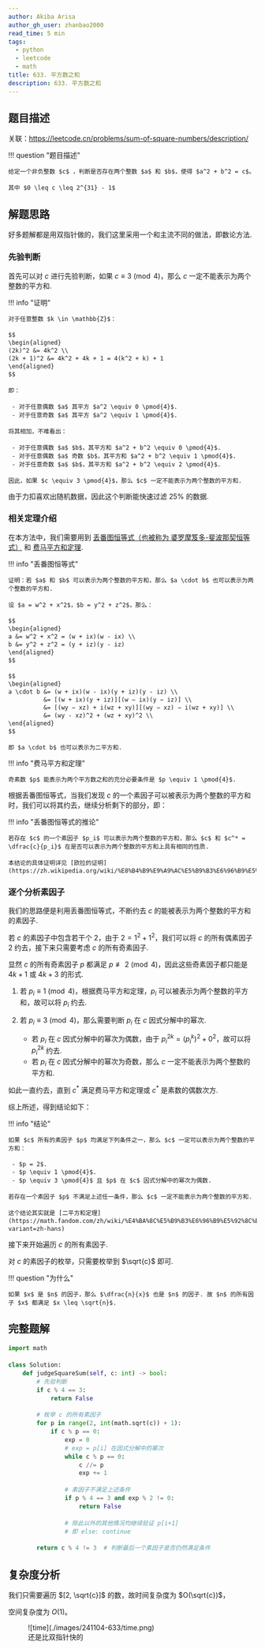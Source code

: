 ```yaml
---
author: Akiba Arisa
author_gh_user: zhanbao2000
read_time: 5 min
tags:
  - python
  - leetcode
  - math
title: 633. 平方数之和
description: 633. 平方数之和
---
```


## 题目描述

关联：https://leetcode.cn/problems/sum-of-square-numbers/description/

!!! question "题目描述"

    给定一个非负整数 $c$ ，判断是否存在两个整数 $a$ 和 $b$，使得 $a^2 + b^2 = c$。

    其中 $0 \leq c \leq 2^{31} - 1$

## 解题思路

好多题解都是用双指针做的，我们这里采用一个和主流不同的做法，即数论方法.

### 先验判断

首先可以对 $c$ 进行先验判断，如果 $c \equiv 3 \pmod{4}$，那么 $c$ 一定不能表示为两个整数的平方和.

!!! info "证明"

    对于任意整数 $k \in \mathbb{Z}$：
    
    $$
    \begin{aligned}
    (2k)^2 &= 4k^2 \\
    (2k + 1)^2 &= 4k^2 + 4k + 1 = 4(k^2 + k) + 1
    \end{aligned}
    $$
    
    即：

     - 对于任意偶数 $a$ 其平方 $a^2 \equiv 0 \pmod{4}$.
     - 对于任意奇数 $a$ 其平方 $a^2 \equiv 1 \pmod{4}$.

    将其相加，不难看出：

     - 对于任意偶数 $a$ $b$，其平方和 $a^2 + b^2 \equiv 0 \pmod{4}$.
     - 对于任意偶数 $a$ 奇数 $b$，其平方和 $a^2 + b^2 \equiv 1 \pmod{4}$.
     - 对于任意奇数 $a$ $b$，其平方和 $a^2 + b^2 \equiv 2 \pmod{4}$.

    因此，如果 $c \equiv 3 \pmod{4}$，那么 $c$ 一定不能表示为两个整数的平方和.

由于力扣喜欢出随机数据，因此这个判断能快速过滤 25% 的数据.

### 相关定理介绍

在本方法中，我们需要用到 [丢番图恒等式（也被称为 婆罗摩笈多-斐波那契恒等式）](https://zh.wikipedia.org/wiki/%E5%A9%86%E7%BD%97%E6%91%A9%E7%AC%88%E5%A4%9A-%E6%96%90%E6%B3%A2%E9%82%A3%E5%A5%91%E6%81%92%E7%AD%89%E5%BC%8F) 和 [费马平方和定理](https://zh.wikipedia.org/wiki/%E8%B4%B9%E9%A9%AC%E5%B9%B3%E6%96%B9%E5%92%8C%E5%AE%9A%E7%90%86).

!!! info "丢番图恒等式"

    证明：若 $a$ 和 $b$ 可以表示为两个整数的平方和，那么 $a \cdot b$ 也可以表示为两个整数的平方和.

    设 $a = w^2 + x^2$，$b = y^2 + z^2$，那么：
    
    $$
    \begin{aligned}
    a &= w^2 + x^2 = (w + ix)(w - ix) \\
    b &= y^2 + z^2 = (y + iz)(y - iz)
    \end{aligned}
    $$
    
    $$
    \begin{aligned}
    a \cdot b &= (w + ix)(w - ix)(y + iz)(y - iz) \\
              &= [(w + ix)(y + iz)][(w − ix)(y − iz)] \\
              &= [(wy − xz) + i(wz + xy)][(wy − xz) − i(wz + xy)] \\
              &= (wy - xz)^2 + (wz + xy)^2 \\
    \end{aligned}
    $$

    即 $a \cdot b$ 也可以表示为二平方和.

!!! info "费马平方和定理"

    奇素数 $p$ 能表示为两个平方数之和的充分必要条件是 $p \equiv 1 \pmod{4}$.

根据丢番图恒等式，当我们发现 $c$ 的一个素因子可以被表示为两个整数的平方和时，我们可以将其约去，继续分析剩下的部分，即：

!!! info "丢番图恒等式的推论"

    若存在 $c$ 的一个素因子 $p_i$ 可以表示为两个整数的平方和，那么 $c$ 和 $c^* = \dfrac{c}{p_i}$ 在是否可以表示为两个整数的平方和上具有相同的性质.

    本结论的具体证明详见 [欧拉的证明](https://zh.wikipedia.org/wiki/%E8%B4%B9%E9%A9%AC%E5%B9%B3%E6%96%B9%E5%92%8C%E5%AE%9A%E7%90%86#%E6%AD%90%E6%8B%89%E7%9A%84%E8%AF%81%E6%98%8E).

### 逐个分析素因子

我们的思路便是利用丢番图恒等式，不断约去 $c$ 的能被表示为两个整数的平方和的素因子.

若 $c$ 的素因子中包含若干个 $2$，由于 $2 = 1^2 + 1^2$，我们可以将 $c$ 的所有偶素因子 $2$ 约去，接下来只需要考虑 $c$ 的所有奇素因子.

显然 $c$ 的所有奇素因子 $p$ 都满足 $p \not \equiv 2 \pmod{4}$，因此这些奇素因子都只能是 $4k + 1$ 或 $4k + 3$ 的形式.

1. 若 $p_i \equiv 1 \pmod{4}$，根据费马平方和定理，$p_i$ 可以被表示为两个整数的平方和，故可以将 $p_i$ 约去.
2. 若 $p_i \equiv 3 \pmod{4}$，那么需要判断 $p_i$ 在 $c$ 因式分解中的幂次.

     - 若 $p_i$ 在 $c$ 因式分解中的幂次为偶数，由于 $p_i^{2k} = (p_i^k)^2 + 0^2$，故可以将 $p_i^{2k}$ 约去.
     - 若 $p_i$ 在 $c$ 因式分解中的幂次为奇数，那么 $c$ 一定不能表示为两个整数的平方和.

如此一直约去，直到 $c^*$ 满足费马平方和定理或 $c^*$ 是素数的偶数次方.

综上所述，得到结论如下：

!!! info "结论"

    如果 $c$ 所有的素因子 $p$ 均满足下列条件之一，那么 $c$ 一定可以表示为两个整数的平方和：
   
     - $p = 2$.
     - $p \equiv 1 \pmod{4}$.
     - $p \equiv 3 \pmod{4}$ 且 $p$ 在 $c$ 因式分解中的幂次为偶数.
   
    若存在一个素因子 $p$ 不满足上述任一条件，那么 $c$ 一定不能表示为两个整数的平方和.

    这个结论其实就是 [二平方和定理](https://math.fandom.com/zh/wiki/%E4%BA%8C%E5%B9%B3%E6%96%B9%E5%92%8C%E9%97%AE%E9%A2%98?variant=zh-hans)

接下来开始遍历 $c$ 的所有素因子.

对 $c$ 的素因子的枚举，只需要枚举到 $\sqrt{c}$ 即可.

!!! question "为什么"
    
    如果 $x$ 是 $n$ 的因子，那么 $\dfrac{n}{x}$ 也是 $n$ 的因子. 故 $n$ 的所有因子 $x$ 都满足 $x \leq \sqrt{n}$.

## 完整题解

```python
import math

class Solution:
    def judgeSquareSum(self, c: int) -> bool:
        # 先验判断
        if c % 4 == 3:
            return False

        # 枚举 c 的所有素因子
        for p in range(2, int(math.sqrt(c)) + 1):
            if c % p == 0:
                exp = 0
                # exp = p[i] 在因式分解中的幂次
                while c % p == 0:
                    c //= p
                    exp += 1
                    
                # 素因子不满足上述条件
                if p % 4 == 3 and exp % 2 != 0:
                    return False
                
                # 除此以外的其他情况均继续验证 p[i+1]
                # 即 else: continue
                
        return c % 4 != 3  # 判断最后一个素因子是否仍然满足条件
```

## 复杂度分析

我们只需要遍历 $[2, \sqrt{c}]$ 的数，故时间复杂度为 $O(\sqrt{c})$，

空间复杂度为 $O(1)$。

<figure markdown>
  ![time](./images/241104-633/time.png)
  <figcaption>还是比双指针快的</figcaption>
</figure>
